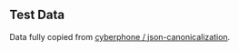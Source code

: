 ## Test Data

Data fully copied from [cyberphone / json-canonicalization](https://github.com/cyberphone/json-canonicalization).
